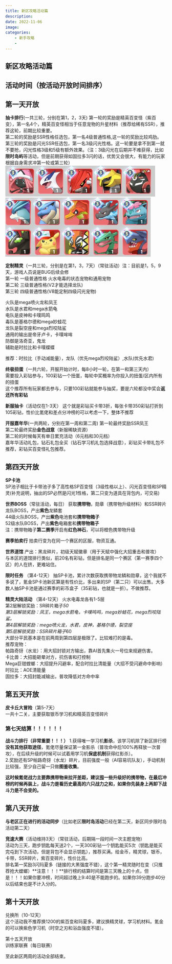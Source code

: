 ```yaml
---
title: 新区攻略活动篇
description: 
date: 2022-11-06
image: 
categories:
    - 新手攻略
    - 
---
```


## 新区攻略活动篇


## 活动时间（按活动开放时间排序）

## 第一天开放
**抽卡排行**(一共三轮，分别在第1，2，3天)
第一轮的奖励是精英百变怪（紫百变），第一名4个，精英百变怪相当于任意宠物的升星材料（推荐给稀有SSR），推荐这轮，前期比较重要。  
第二轮的奖励是SSR性格任选包，第一名4级普通性格,这一轮的奖励比较鸡肋。  
第三轮的奖励是闪光SSR任选包，第一名3级闪光性格。这一轮要是拿不到第一就不要抢，闪光性格3级和5级有额外效果。（注：3级闪光在后期并不难获得，比如**限时岛屿**等活动，但是前期获得如固拉多3闪的话，优势又会很大，有能力的玩家根据自身需求冲第一轮或第三轮）
![Alt text](3图片1.jpg)  
![Alt text](3图片2.jpg)  

**定制精灵**（一共三轮，分别是在第1，3，7天）（常驻活动）注：目前是1，5，9天，游戏人员说是BUG后续会修    
第一轮 一级普通性格 火水电毒的状态宠物和通用宠物    
第二轮 三级普通性格(V2才能选择龙队)    
第三轮 四级普通性格(V8能定制四级闪光宠物)  

火队是mega喷火龙和凤王  
水队是水君和mega水箭龟  
电队是皮神和卡噗鸣鸣  
毒队是基格尔德和mega妙蛙花  
龙队是裂空座和mega烈咬陆鲨  
通用的输出是帝牙卢卡，卡噗哞哞  
防御是洛奇亚，鬼龙  
辅助是时拉比和卡噗蝶蝶    

推荐：时拉比（手动减能量），龙队（优先mega烈咬陆鲨）,水队(优先水君)    

**终极扭蛋**（一共六轮，开服开始计时，每8小时一轮，在第一和第三天内）  
需要投入彩钻参与，100彩钻一个扭蛋，每轮中奖概率为你投入的扭蛋/区内所有的扭蛋  
这个推荐所有玩家都去参与，只要100彩钻就能参与抽奖，要是六轮都没中奖会**返还所有彩钻**  

**新服抽卡**（活动仅在1-3天）
这个就是彩钻买卡带3折，每张卡带350彩钻打折到105彩钻，性价比氪佬和差点分冲榜的可以考虑一下，整体不推荐  

**开服嘉年华**(一共两轮，分别在第一周和第二周)
第一轮最终奖励SSR凤王  
第二轮最终奖励**金色战意**（新服稀缺资源）  
第二轮的时候每天有单日累充活动（6元档和30元档）  
嘉年华活动礼包，钻石礼包全买（钻石学习机礼包选择战意），彩钻买卡带礼包不推荐，彩钻买百变怪礼包推荐。  

## 第四天开放
**SP卡池**  
SP池子相比于卡带池子多了高性格SP百变怪（3级性格以上）、闪光百变怪和SP精灵(补充说明，抽出的SP必然是闪光1性格，第二只变为道具在背包内，可交易)  

**世界BOSS**（常驻活动，每日）
获取**携带物**，勋章（携带物升级材料）和SSR碎片  
龙队BOSS，产出**紫色**龙鳞套  
44级火队BOSS，产出**紫色**电池套和**携带物箱子**  
52级水队BOSS，产出**紫色**电箱套和**携带物箱子**  
注：携带物箱子**第二赛季**开启有**红色神石**，可以将橙色携带物升级  

**赛季拍卖行**
拍卖行变为在同一个赛区的区服，物资互通。  

**世界道馆**
产出：黑龙碎片，初级天赋徽章（用于天赋中强化大招重击和普攻）  
与本区的道馆排行类似，前20名有彩钻，但是排名是同一个赛区（第一赛季四个区）的人在挤，更难站住。  

**限时任务** （第4-12天）
抽SP卡池，累计次数获取携带物龙鳞和勋章，这个我就不多说了，氪金SP卡池新区算是有性价比，多出来的SP（第二只）可以出售。大多数人抽SP卡池是通过赛季的彩币盒子（35彩钻，也就是一折）。不做推荐。

**精灵大陆活动** （第4-12天）
火水电毒龙各有1-5层  
第2层解锁奖励：SR碎片箱子*50  
第3层解锁奖励：凤王，mega水箭龟，卡噗鸣鸣，mega妙蛙花，mega烈咬陆鲨。  
第4层解锁奖励：mega喷火龙，水君，皮神，基格尔德，裂空座  
第5层解锁奖励：SSR碎片箱子*60  
大部分平民基本是在前两周到第四层是极限了。比较难打的是毒。    
推荐宠物：  
帕路奇犽（水龙）：用大招封锁对方输出，靠AI首先集火一号位来规避伤害。  
卡比兽：大招能砸晕对方，抗伤害和打控制  
Mega巨钳螳螂：大招提升闪避率，配合时拉比清能量（大招不受闪避命中影响）  
时拉比：AOE清能量  
固拉多：大招封能减输出，普攻降低对方命中率  

## 第五天开放
**皮卡丘大冒险**（第5-7天）  
一共十二关，主要获取银币学习机和精英百变怪碎片  

### 第七天结算！！！！！！
**战斗力排行（非常重要！！！）**
1.获得唯一学习机**影杀**，该学习机除了新区排行榜**没有其他获取途径**，氪佬尽量保证第一金影杀（普攻命中后100%再释放一次普攻），在后续升级的时候可以试着用学习机**保底机制**获得红影杀）。  
2.奖励还有SP帕路奇犽（水龙）碎片，目前强度一般（AI容易坑队友），手动机制比较强，至少自己留一只做**图鉴收集**。  

**这时候氪佬战力主要靠携带物来拉开差距，建议囤一些升级好的携带物，在最后冲榜的时候再装上，战斗力是看历史最高的六只战力之和，如果你先装身上再卸下战斗力是不会变的。**  

## 第八天开放
**与老区正在进行的活动同步**（比如老区**限时岛活动**已经在第二天，新区同步限时岛活动第二天）  

**竞速大赛**（活动维持3天）（常驻活动，后期隔一段时间一次主题宠物）  
活动为三天，跑步钥匙每天送2个，一天300彩钻一个钥匙能买5次（钥匙是能买完屯到下次活动，但是背包不会显示钥匙），推荐买满。给金币，精灵球，银币，卡带，SSR碎片，紫百变碎片，性价比高。  
排名第一奖励3闪玛夏多（链接的大黑强度不错），这个第一精灵随时在变（只推荐抢大螳螂）**注意！！！**排行榜的结算时间是第三天晚上的十点，但是！！！如果你要冲榜，时间超过晚上9:40是不能跑步的。如果你39分跑步40分以后结束也是不计入分的。  

## 第十天开放
兑换所（10-12天）  
这个活动我不推荐换1200的紫百变和玛夏多，建议换精灵球，学习机材料。氪金的可以换紫色学习机（时空之刃和浴血强度不错）。  

第十五天开放  
训练家联赛（每日联赛）  


至此新区两周的活动全部结束。  